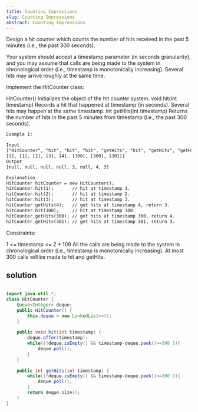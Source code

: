 ```yaml
---
title: Counting Impressions
slug: Counting Impressions
abstract: Counting Impressions
---
```


Design a hit counter which counts the number of hits received in the past 5 minutes (i.e., the past 300 seconds).

Your system should accept a timestamp parameter (in seconds granularity), and you may assume that calls are being made to the system in chronological order (i.e., timestamp is monotonically increasing). Several hits may arrive roughly at the same time.

Implement the HitCounter class:

HitCounter() Initializes the object of the hit counter system.
void hit(int timestamp) Records a hit that happened at timestamp (in seconds). Several hits may happen at the same timestamp.
int getHits(int timestamp) Returns the number of hits in the past 5 minutes from timestamp (i.e., the past 300 seconds).
 
```txt
Example 1:

Input
["HitCounter", "hit", "hit", "hit", "getHits", "hit", "getHits", "getHits"]
[[], [1], [2], [3], [4], [300], [300], [301]]
Output
[null, null, null, null, 3, null, 4, 3]

Explanation
HitCounter hitCounter = new HitCounter();
hitCounter.hit(1);       // hit at timestamp 1.
hitCounter.hit(2);       // hit at timestamp 2.
hitCounter.hit(3);       // hit at timestamp 3.
hitCounter.getHits(4);   // get hits at timestamp 4, return 3.
hitCounter.hit(300);     // hit at timestamp 300.
hitCounter.getHits(300); // get hits at timestamp 300, return 4.
hitCounter.getHits(301); // get hits at timestamp 301, return 3.
```

Constraints:

1 <= timestamp <= 2 * 109
All the calls are being made to the system in chronological order (i.e., timestamp is monotonically increasing).
At most 300 calls will be made to hit and getHits.

## solution

```java

import java.util.*;
class HitCounter {
    Queue<Integer> deque;
    public HitCounter() {
        this.deque = new LinkedList<>();
    }
    
    public void hit(int timestamp) {
        deque.offer(timestamp);
        while((!deque.isEmpty() && timestamp-deque.peek()>=300 )){
            deque.poll();
        }
    }
    
    public int getHits(int timestamp) {
        while((!deque.isEmpty() && timestamp-deque.peek()>=300 )){
            deque.poll();
        }
        return deque.size();
    }
}

```
